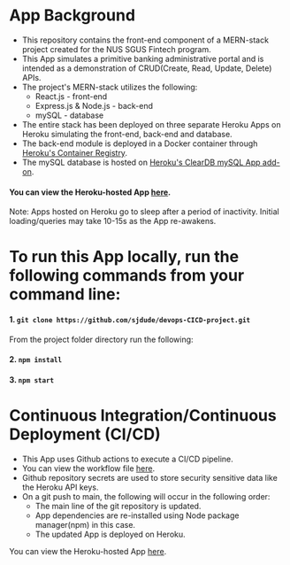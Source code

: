 # App Background
* This repository contains the front-end component of a MERN-stack project created for the NUS SGUS Fintech program.
* This App simulates a primitive banking administrative portal and is intended as a demonstration of CRUD(Create, Read, Update, Delete) APIs.
* The project's MERN-stack utilizes the following:
  * React.js - front-end
  * Express.js & Node.js - back-end
  * mySQL - database
* The entire stack has been deployed on three separate Heroku Apps on Heroku simulating the front-end, back-end and database. 
* The back-end module is deployed in a Docker container through [Heroku's Container Registry](https://devcenter.heroku.com/articles/container-registry-and-runtime).
* The mySQL database is hosted on [Heroku's ClearDB mySQL App add-on](https://elements.heroku.com/addons/cleardb).

#### You can view the Heroku-hosted App [here](https://devops-cicd-project.herokuapp.com/).

Note: Apps hosted on Heroku go to sleep after a period of inactivity. Initial loading/queries may take 10-15s as the App re-awakens.
# To run this App locally, run the following commands from your command line:
#### 1. `git clone https://github.com/sjdude/devops-CICD-project.git`
From the project folder directory run the following:
#### 2. `npm install`
#### 3. `npm start`
# Continuous Integration/Continuous Deployment (CI/CD)
* This App uses Github actions to execute a CI/CD pipeline.
* You can view the workflow file [here](https://github.com/sjdude/devops-CICD-project/blob/main/.github/workflows/devops_cicd_project.yml).
* Github repository secrets are used to store security sensitive data like the Heroku API keys.
* On a git push to main, the following will occur in the following order:
  * The main line of the git repository is updated.
  * App dependencies are re-installed using Node package manager(npm) in this case.
  * The updated App is deployed on Heroku.

You can view the Heroku-hosted App [here](https://devops-cicd-project.herokuapp.com/).
